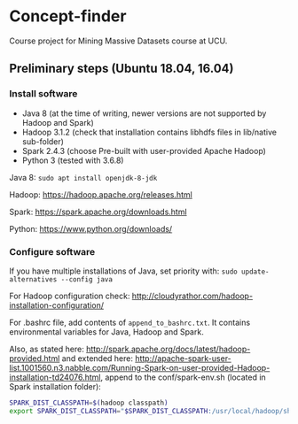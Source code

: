 # Concept-finder
Course project for Mining Massive Datasets course at UCU.

## Preliminary steps (Ubuntu 18.04, 16.04)

### Install software

* Java 8 (at the time of writing, newer versions are not supported by Hadoop and Spark)
* Hadoop 3.1.2 (check that installation contains libhdfs files in lib/native sub-folder)
* Spark 2.4.3 (choose Pre-built with user-provided Apache Hadoop)
* Python 3 (tested with 3.6.8)

Java 8: `sudo apt install openjdk-8-jdk`

Hadoop: https://hadoop.apache.org/releases.html

Spark: https://spark.apache.org/downloads.html

Python: https://www.python.org/downloads/

### Configure software

If you have multiple installations of Java, set priority with: `sudo update-alternatives --config java`

For Hadoop configuration check: http://cloudyrathor.com/hadoop-installation-configuration/

For .bashrc file, add contents of `append_to_bashrc.txt`. It contains environmental variables for Java, Hadoop and Spark. 

Also, as stated here: http://spark.apache.org/docs/latest/hadoop-provided.html and extended here: http://apache-spark-user-list.1001560.n3.nabble.com/Running-Spark-on-user-provided-Hadoop-installation-td24076.html, append to the conf/spark-env.sh (located in Spark installation folder):
```bash
SPARK_DIST_CLASSPATH=$(hadoop classpath)
export SPARK_DIST_CLASSPATH="$SPARK_DIST_CLASSPATH:/usr/local/hadoop/share/hadoop/tools/lib/*" 
```
